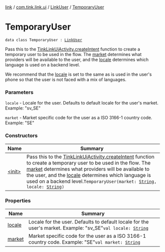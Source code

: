 [link](../../../index.md) / [com.tink.link.ui](../../index.md) / [LinkUser](../index.md) / [TemporaryUser](./index.md)

# TemporaryUser

`data class TemporaryUser : `[`LinkUser`](../index.md)

Pass this to the [TinkLinkUiActivity.createIntent](../../-tink-link-ui-activity/create-intent.md) function to create a temporary user to be
used in the flow. The [market](market.md) determines what providers will be available to the user,
and the [locale](locale.md) determines which language is used on a backend level.

We recommend that the [locale](locale.md) is set to the same as is used in the user's phone so that the
user is not faced with a mix of languages.

### Parameters

`locale` - Locale for the user. Defaults to default locale for the user's market. Example: "sv_SE"

`market` - Market specific code for the user as a ISO 3166-1 country code. Example: "SE"

### Constructors

| Name | Summary |
|---|---|
| [&lt;init&gt;](-init-.md) | Pass this to the [TinkLinkUiActivity.createIntent](../../-tink-link-ui-activity/create-intent.md) function to create a temporary user to be used in the flow. The [market](market.md) determines what providers will be available to the user, and the [locale](locale.md) determines which language is used on a backend level.`TemporaryUser(market: `[`String`](https://kotlinlang.org/api/latest/jvm/stdlib/kotlin/-string/index.html)`, locale: `[`String`](https://kotlinlang.org/api/latest/jvm/stdlib/kotlin/-string/index.html)`)` |

### Properties

| Name | Summary |
|---|---|
| [locale](locale.md) | Locale for the user. Defaults to default locale for the user's market. Example: "sv_SE"`val locale: `[`String`](https://kotlinlang.org/api/latest/jvm/stdlib/kotlin/-string/index.html) |
| [market](market.md) | Market specific code for the user as a ISO 3166-1 country code. Example: "SE"`val market: `[`String`](https://kotlinlang.org/api/latest/jvm/stdlib/kotlin/-string/index.html) |
